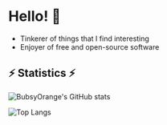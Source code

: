 # Hello! :wave:

- Tinkerer of things that I find interesting
- Enjoyer of free and open-source software

## ⚡ Statistics ⚡
![BubsyOrange's GitHub stats](https://github-readme-stats.vercel.app/api?username=BubsyOrange&theme=shadow_green&show_icons=true)

![Top Langs](https://github-readme-stats.vercel.app/api/top-langs/?username=BubsyOrange&theme=shadow_green&layout=compact)
